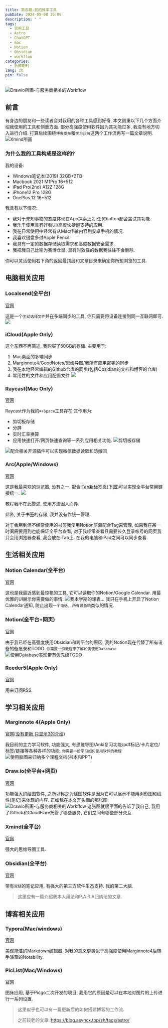 ```yaml
---
title: 第五期-我的效率工具
pubDate: 2024-09-08 19:09
description: " "
tags:
  - 实用工具
  - Astro
  - ChatGPT
  - mac
  - Notion
  - Obsidian
  - workflow
categories:
  - 折腾期刊
lang: zh
pin: false
---
```

![Drawio所画-与服务商相关的Workflow](https://r2.asyncx.top/2024/09/08/202409081915149.webp)
## 前言
有身边的朋友和一些读者会对我用的各种工具感到好奇, 本文侧重以下几个方面介绍我使用的工具和侧重方面. 部分高强度使用软件因为其功能过多, 我没有地方切入进行介绍. 打算后续围绕`博客发布`和`学习归纳`这两个工作流再写一篇文章说明.
![Xmind所画](https://r2.asyncx.top/2024/09/08/202409081930332.webp)
### 为什么我的工具构成是这样的?
我的设备:
- Windows笔记本(2019) 32GB+2TB
- Macbook 2021 M1Pro 16+512
- iPad Pro(2nd) A12Z 128G
- iPhone12 Pro 128G
- OnePlus 12 16+512

我具有以下情况:

- 我对于未知事物的态度体现在App探索上为:任何button都会尝试其功能.
- 我乐于使用具有好看UI/高度快捷键支持的应用.
- 我在日常使用中经常有从Mac传输内容到安卓手机的情况.
- 我喜欢键盘多过Apple Pencil.
- 我具有一定的数据存储读取需求和高度数据安全需求.
- 我把我自己比喻为赛博仓鼠. 具有时效性的数据我往往不会删除.

你可以灵活使用右下角的返回最顶层和文章目录来确定你所想浏览的工具.

## 电脑相关应用

### Localsend(全平台)
[官网](https://localsend.org/zh-CN)

这是一个`主动选择文件`并在多端同步的工具, 你只需要将设备连接到同一互联网即可.
![](https://r2.asyncx.top/2024/09/08/202409081942668.webp)
### iCloud(Apple Only)
这个东西不再简述, 我购买了50GB的存储. 主要用于:
1. Mac桌面的多端同步
2. Marginnote4/GoodNotes/思维导图/我所有应用密钥的同步
3. 我在本地经常编辑的Github仓库的同步(包括Obsidian的文档和博客的仓库)
4. 常用性的文件和应用配置文件
![](https://r2.asyncx.top/2024/09/08/202409081945354.webp)

### Raycast(Mac Only)
[官网](https://www.raycast.com/)

Raycast作为我的`⌘+Space`工具存在.其作用为:
- 剪切板存储
- 分屏
- 实时汇率换算
- 应用快速打开/网页快速查询等一系列应用相关功能.
![剪切板存储](https://r2.asyncx.top/2024/09/08/202409081948317.webp)

![配合相关开源插件可以实现微信数据读取和防撤回](https://r2.asyncx.top/2024/09/08/202409081950322.webp)

### Arc(Apple/Windows)
[官网](https://arc.net/)

这是我最喜欢的浏览器, 没有之一. 配合[iTab新标签页(下图)](https://itab.link/)可以实现全平台常用链接统一.
![](https://r2.asyncx.top/2024/09/09/202409090804404.webp)

教程我不在此赘述, 使用方法因人而异. 

此外, 关于书签的存储, 我并没有作统一管理. 

对于会用到但不经常使用的书签我使用Notion剪藏配合Tag来管理, 如果我在某一时间需要用到也能保证全平台查看; 对于我经常查看且需要长久登录帐号的网页我只会用浏览器查看, 我会放在iTab上. 在我的电脑和iPad之间可以同步查看.
## 生活相关应用
### Notion Calendar(全平台)
[官网](https://www.notion.so/product/calendar)

这也是我最近感到最惊艳的工具, 它可以读取你的Notion/Google Calendar. 用最优雅的UI展示你需要做的事情.
![我本学期的课表...](https://r2.asyncx.top/2024/09/08/202409081959619.webp)
我只在手机上开启了Notion Calendar通知, 防止出现`一个电话, 所有设备响`类似的情况.
### Notion(全平台+网页)
[官网](https://www.notion.so/)

由于我已经在高强度使用Obsidian和跨平台的原因, 我的Notion现在代替了所有设备的备忘录和TODO. `你需要一份教程来了解如何使用Database`
![使用Database实现带有优先级TODO](https://r2.asyncx.top/2024/09/08/202409082004297.webp)
### Reeder5(Apple Only)
[官网](https://reederapp.com/)

用来订阅RSS.
## 学习相关应用

### Marginnote 4(Apple Only)
[官网(没有更新,只显示3的介绍)](https://www.marginnote.com/)

我目前的主力学习软件, 功能强大, 有思维导图/Anki复习功能/pdf标记/卡片定位/标签/链接等各种各样的功能. `你需要一份学习如何使用软件的教程`
![使用脑图来归纳多个课程文档(书本和PPT)](https://r2.asyncx.top/2024/09/08/202409082016683.webp)
### Draw.io(全平台+网页)
[官网](https://www.drawio.com/)

功能强大的绘图软件, 之所以称之为绘图软件是因为它可以展示不能用树形图和线性(笔记)来体现的内容. 正如我在本文开头画的那张图:
![Drawio所画-与服务商相关的Workflow](https://r2.asyncx.top/2024/09/08/202409081915149.webp)
这张图就很平面的告诉了我自己, 我用了Github和CloudFlare托管了哪些服务, 它们之间有哪些部分交互.
### Xmind(全平台)
[官网](https://xmind.cn/)

强大的思维导图工具.

### Obsidian(全平台)
[官网](https://obsidian.md/)

带有`双链`的笔记应用, 有强大的第三方软件生态支持. 我的第二大脑.

> 这里应有一篇介绍我本人用法和P.A.R.A归纳法的文章.


## 博客相关应用

### Typora(Mac/windows)
[官网](https://typora.io/)

美观简洁的Markdown编辑器. 对我的意义更类似于高强度使用Marginnote4后随手演草的Notability.

### PicList(Mac/Windows)
[官网](https://piclist.cn/)

图床应用, 基于Picgo二次开发的项目, 我用它的原因是可以在本地对图片的上传进行一系列设置.

> 这里似乎也可以有一篇更新后的如何搭建博客的工作流. 
> 
> 之前较老的文章 :https://blog.asyncx.top/zh/tags/astro/
